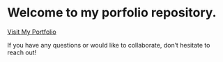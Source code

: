 # Welcome to my porfolio repository.

[Visit My Portfolio](https://themohitbhatia.github.io/Portfolio/)

If you have any questions or would like to collaborate, don’t hesitate to reach out!